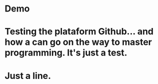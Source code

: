 # Demo

# Testing the plataform Github... and how a can go on the way to master programming. It's just a test.
# Just a line. 
